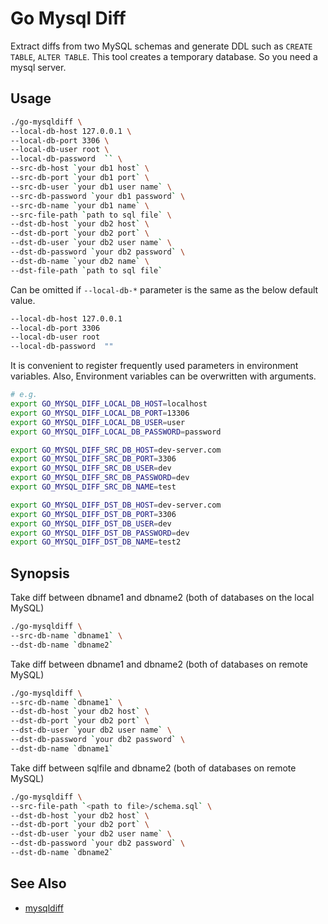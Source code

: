 # Go Mysql Diff
Extract diffs from two MySQL schemas and generate DDL such as `CREATE TABLE`, `ALTER TABLE`.
This tool creates a temporary database. So you need a mysql server.

## Usage
```bash
./go-mysqldiff \
--local-db-host 127.0.0.1 \
--local-db-port 3306 \
--local-db-user root \
--local-db-password  `` \
--src-db-host `your db1 host` \
--src-db-port `your db1 port` \
--src-db-user `your db1 user name` \
--src-db-password `your db1 password` \
--src-db-name `your db1 name` \
--src-file-path `path to sql file` \
--dst-db-host `your db2 host` \
--dst-db-port `your db2 port` \
--dst-db-user `your db2 user name` \
--dst-db-password `your db2 password` \
--dst-db-name `your db2 name` \
--dst-file-path `path to sql file`
```

Can be omitted if `--local-db-*` parameter is the same as the below default value.
```bash
--local-db-host 127.0.0.1
--local-db-port 3306
--local-db-user root
--local-db-password  ""
```

It is convenient to register frequently used parameters in environment variables.
Also, Environment variables can be overwritten with arguments.

```bash
# e.g.
export GO_MYSQL_DIFF_LOCAL_DB_HOST=localhost
export GO_MYSQL_DIFF_LOCAL_DB_PORT=13306
export GO_MYSQL_DIFF_LOCAL_DB_USER=user
export GO_MYSQL_DIFF_LOCAL_DB_PASSWORD=password

export GO_MYSQL_DIFF_SRC_DB_HOST=dev-server.com
export GO_MYSQL_DIFF_SRC_DB_PORT=3306
export GO_MYSQL_DIFF_SRC_DB_USER=dev
export GO_MYSQL_DIFF_SRC_DB_PASSWORD=dev
export GO_MYSQL_DIFF_SRC_DB_NAME=test

export GO_MYSQL_DIFF_DST_DB_HOST=dev-server.com
export GO_MYSQL_DIFF_DST_DB_PORT=3306
export GO_MYSQL_DIFF_DST_DB_USER=dev
export GO_MYSQL_DIFF_DST_DB_PASSWORD=dev
export GO_MYSQL_DIFF_DST_DB_NAME=test2

```

## Synopsis
Take diff between dbname1 and dbname2 
(both of databases on the local MySQL)
```bash
./go-mysqldiff \
--src-db-name `dbname1` \
--dst-db-name `dbname2` 
```

Take diff between dbname1 and dbname2 
(both of databases on remote MySQL)
```bash
./go-mysqldiff \
--src-db-name `dbname1` \
--dst-db-host `your db2 host` \
--dst-db-port `your db2 port` \
--dst-db-user `your db2 user name` \
--dst-db-password `your db2 password` \
--dst-db-name `dbname1` 
```

Take diff between sqlfile and dbname2
(both of databases on remote MySQL)
```bash
./go-mysqldiff \
--src-file-path `<path to file>/schema.sql` \
--dst-db-host `your db2 host` \
--dst-db-port `your db2 port` \
--dst-db-user `your db2 user name` \
--dst-db-password `your db2 password` \
--dst-db-name `dbname2` 
```

## See Also

- [mysqldiff](https://github.com/onishi/mysqldiff)
